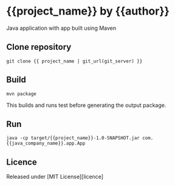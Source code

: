 # {{project_name}} by {{author}}

Java application with app built using Maven

## Clone repository

```
git clone {{ project_name | git_url(git_server) }}
```

## Build

```
mvn package
```

This builds and runs test before generating the output package.

## Run

```
java -cp target/{{project_name}}-1.0-SNAPSHOT.jar com.{{java_company_name}}.app.App
```

## Licence

Released under [MIT License][licence]
